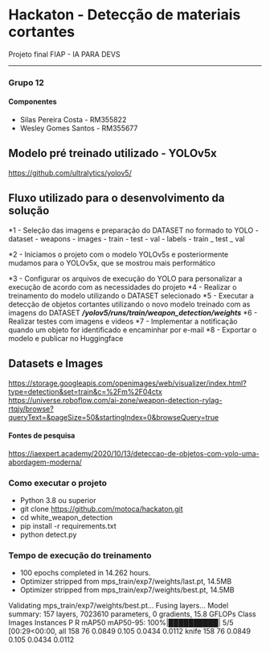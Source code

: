# Hackaton - Detecção de materiais cortantes
Projeto final FIAP - IA PARA DEVS


****
### Grupo 12
#### Componentes
* Silas Pereira Costa - RM355822
* Wesley Gomes Santos - RM355677


## Modelo pré treinado utilizado - YOLOv5x
https://github.com/ultralytics/yolov5/

## Fluxo utilizado para o desenvolvimento da solução
*1 - Seleção das imagens e preparação do DATASET no formado to YOLO
     - dataset
        - weapons
           - images
              - train
              - test
              - val
          - labels
              - train
              _ test
              _ val
  
*2 - Iniciamos o projeto com o modelo YOLOv5s e posteriormente mudamos para o YOLOv5x, que se mostrou mais performático

*3 - Configurar os arquivos de execução do YOLO para personalizar a execução de acordo com as necessidades do projeto
*4 - Realizar o treinamento do modelo utilizando o DATASET selecionado
*5 - Executar a detecção de objetos cortantes utilizando o novo modelo treinado com as imagens do DATASET
     ***/yolov5/runs/train/weapon_detection/weights***
*6 - Realizar testes com imagens e videos
*7 - Implementar a notificação quando um objeto for identificado e encaminhar por e-mail
*8 - Exportar o modelo e publicar no Huggingface

## Datasets e Images
https://storage.googleapis.com/openimages/web/visualizer/index.html?type=detection&set=train&c=%2Fm%2F04ctx
https://universe.roboflow.com/ai-zone/weapon-detection-rylag-rtqjy/browse?queryText=&pageSize=50&startingIndex=0&browseQuery=true


#### Fontes de pesquisa
https://iaexpert.academy/2020/10/13/deteccao-de-objetos-com-yolo-uma-abordagem-moderna/


### Como executar o projeto
- Python 3.8 ou superior
- git clone https://github.com/motoca/hackaton.git
- cd white_weapon_detection
- pip install -r requirements.txt
- python detect.py

### Tempo de execução do treinamento
- 100 epochs completed in 14.262 hours.
- Optimizer stripped from mps_train/exp7/weights/last.pt, 14.5MB
- Optimizer stripped from mps_train/exp7/weights/best.pt, 14.5MB

Validating mps_train/exp7/weights/best.pt...
Fusing layers... 
Model summary: 157 layers, 7023610 parameters, 0 gradients, 15.8 GFLOPs
                 Class     Images  Instances          P          R      mAP50   mAP50-95: 100%|██████████| 5/5 [00:29<00:00, 
                   all        158         76     0.0849      0.105     0.0434     0.0112
                 knife        158         76     0.0849      0.105     0.0434     0.0112
